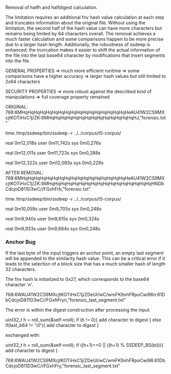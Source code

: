 Removal of halfh and halfdigest calculation. 

The limitation requires an additional fnv hash value calculation at each step and truncates information about the original file. Without using the limitation, the second half of the hash value can have more characters but remains being limited by 64 characters overall. The removal achieves a much faster calculation and some comparisons happen to be more precise due to a larger hash length. Additionally, the robustness of ssdeep is enhanced; the truncation makes it easier to shift the actual information of the file into the last base64 character by modifications that insert segments into the file. 

GENERAL PROPERTIES
	=> much more efficient runtime
	=> some comparisons have a higher accuracy
	=> larger hash values but still limited to 2x64 characters
	
SECURITY PROPERTIES
	=> more robust against the described kind of manipulations
	=> full coverage property remained


ORIGINAL:
768:6MHqHqHqHqHqHqHqHqHqHqHqHqHqHqHqHqHqHeAU41W2CS9MXcjtKOTiHxC1j/ZK:6MHqHqHqHqHqHqHqHqHqHqHqHqHqHqHJ,"forensic.txt"

time /tmp/ssdeep/bin/ssdeep -r ../../corpus/t5-corpus/

real	0m12,018s
user	0m11,742s
sys	0m0,276s

real	0m12,011s
user	0m11,723s
sys	0m0,288s

real	0m12,322s
user	0m12,093s
sys	0m0,229s


AFTER REMOVAL:
768:6MHqHqHqHqHqHqHqHqHqHqHqHqHqHqHqHqHqHeAU41W2CS9MXcjtKOTiHxC1j/ZK:6MHqHqHqHqHqHqHqHqHqHqHqHqHqHqHqHqHqHNDbCdcjoD811D3wC//FGxhFrb,"forensic.txt"

time /tmp/ssdeep/bin/ssdeep -r ../../corpus/t5-corpus/

real	0m10,059s
user	0m9,705s
sys	0m0,248s

real	0m9,940s
user	0m9,615s
sys	0m0,324s

real	0m9,933s
user	0m9,684s
sys	0m0,248s


### Anchor Bug

If the last byte of the input triggers an anchor point, an empty last segment will be appended to the similarity hash value. This can be a critical error if it leads to the selection of a block size that has a much smaller hash of length 32 characters.

The fnv hash is initialized to 0x27, which corresponds to the base64 character 'n'. 

768:6WAU41W2CS9MXcjtKOTiHxC1j/ZDeUl/wC/wmFK9xhFRpoCwi96n:61DbCdcjoD811D3wC//FGxhFryn,"forensic_last_segment.txt"

The error is within the digest construction after processing the input. 

uint32_t h = roll_sum(&self->roll);
if (h != 0){
    add character to digest
}
else if(last_b64 != '\0'){
    add character to digest
}

exchanged with:

uint32_t h = roll_sum(&self->roll);
if ((h+1)==0 || ((h+1) % SSDEEP_BS(bi))){
    add character to digest
}

768:6WAU41W2CS9MXcjtKOTiHxC1j/ZDeUl/wC/wmFK9xhFRpoCwi96:61DbCdcjoD811D3wC//FGxhFry,"forensic_last_segment.txt"

